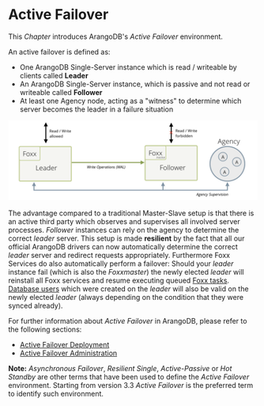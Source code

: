 Active Failover
===============

This _Chapter_ introduces ArangoDB's _Active Failover_ environment.

An active failover is defined as:
- One ArangoDB Single-Server instance which is read / writeable by clients called **Leader**
- An ArangoDB Single-Server instance, which is passive and not read or writeable called **Follower**
- At least one Agency node, acting as a "witness" to determine which server becomes the leader in a failure situation

![Simple Leader / Follower setup, with a single node agency](leader-follower.png)

The advantage compared to a traditional Master-Slave setup is that there is an active third party 
which observes and supervises all involved server processes. _Follower_ instances can rely on the 
agency to determine the correct _leader_ server. This setup is made **resilient** by the fact
that all our official ArangoDB drivers can now automatically determine the correct _leader_ server
and redirect requests appropriately. Furthermore Foxx Services do also automatically perform
a failover: Should your _leader_ instance fail (which is also the _Foxxmaster_) the newly elected
_leader_ will reinstall all Foxx services and resume executing queued [Foxx tasks](../../Foxx/Scripts.md).
[Database users](../../Administration/ManagingUsers/README.md) which were created on the _leader_ will also be valid on the newly elected _leader_ (always depending on the condition that they were synced already).

For further information about _Active Failover_ in ArangoDB, please refer to the following sections:

- [Active Failover Deployment](../../Deployment/ActiveFailover/README.md)
- [Active Failover Administration](../../Administration/ActiveFailover/README.md)

**Note:** _Asynchronous Failover_, _Resilient Single_, _Active-Passive_ or _Hot
Standby_ are other terms that have been used to define the _Active Failover_ environment. 
Starting from version 3.3 _Active Failover_ is the preferred term to identify such
environment.


